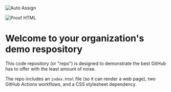 ![Auto Assign](https://github.com/Job-website/demo-repository/actions/workflows/auto-assign.yml/badge.svg)

![Proof HTML](https://github.com/Job-website/demo-repository/actions/workflows/proof-html.yml/badge.svg)

# Welcome to your organization's demo respository
This code repository (or "repo") is designed to demonstrate the best GitHub has to offer with the least amount of noise.

The repo includes an `index.html` file (so it can render a web page), two GitHub Actions workflows, and a CSS stylesheet dependency.
